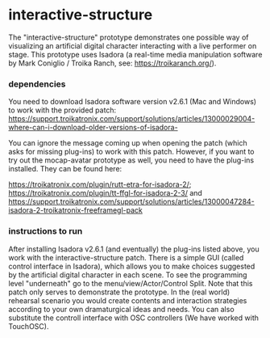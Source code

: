 # interactive-structure
The "interactive-structure" prototype demonstrates one possible way of visualizing an artificial digital character interacting with a live performer on stage. This prototype uses Isadora (a real-time media manipulation software by Mark Coniglio / Troika Ranch, see: https://troikaranch.org/).

### dependencies

You need to download Isadora software version v2.6.1 (Mac and Windows) to work with the provided patch: https://support.troikatronix.com/support/solutions/articles/13000029004-where-can-i-download-older-versions-of-isadora-

You can ignore the message coming up when opening the patch (which asks for missing plug-ins) to work with this patch. However, if you want to try out the mocap-avatar prototype as well, you need to have the plug-ins installed. They can be found here:

https://troikatronix.com/plugin/rutt-etra-for-isadora-2/;
https://troikatronix.com/plugin/tt-ffgl-for-isadora-2-3/ and 
https://support.troikatronix.com/support/solutions/articles/13000047284-isadora-2-troikatronix-freeframegl-pack


### instructions to run

After installing Isadora v2.6.1 (and eventually) the plug-ins listed above, you work with the interactive-structure patch. There is a simple GUI (called control interface in Isadora), which allows you to make choices suggested by the artificial digital character in each scene. To see the programming level "underneath" go to the menu/view/Actor/Control Split. Note that this patch only serves to demonstrate the prototype. In the (real world) rehearsal scenario you would create contents and interaction strategies according to your own dramaturgical ideas and needs. You can also substitute the controll interface with OSC controllers (We have worked with TouchOSC).
